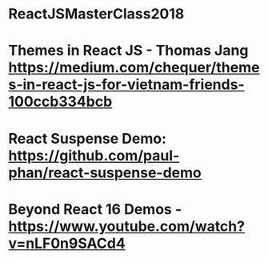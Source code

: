 # ReactJSMasterClass2018
# Themes in React JS - Thomas Jang https://medium.com/chequer/themes-in-react-js-for-vietnam-friends-100ccb334bcb
# React Suspense Demo: https://github.com/paul-phan/react-suspense-demo
# Beyond React 16 Demos - https://www.youtube.com/watch?v=nLF0n9SACd4
